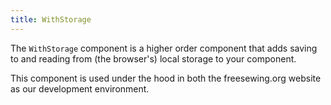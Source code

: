 ```yaml
---
title: WithStorage
---
```


The `WithStorage` component is a higher order component that adds saving to and reading from
(the browser's) local storage to your component.

This component is used under the hood in both the freesewing.org website as our 
development environment.

